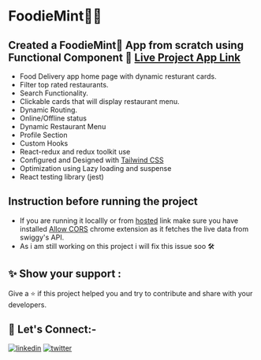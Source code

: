 # FoodieMint🍕🍕

## Created a FoodieMint🍕 App from scratch using Functional Component 🚀 [Live Project App Link](https://foodiemint.netlify.app/)
- Food Delivery app home page with dynamic resturant cards.
- Filter top rated restaurants. 
- Search Functionality.
- Clickable cards that will display restaurant menu.
- Dynamic Routing.
- Online/Offline status
- Dynamic Restaurant Menu
- Profile Section
- Custom Hooks
- React-redux and redux toolkit use
- Configured and Designed with [Tailwind CSS](https://tailwindcss.com)
- Optimization using Lazy loading and suspense
- React testing library (jest)
  
## Instruction before running the project
- If you are running it locallly or from [hosted](https://foodiemint.netlify.app/) link make sure you have installed  [Allow CORS](https://chromewebstore.google.com/detail/allow-cors-access-control/lhobafahddgcelffkeicbaginigeejlf?hl=en) chrome extension as it fetches the live data from swiggy's API.
- As i am still working on this project i will fix this issue soo 🛠️

## ✨ Show your support :

Give a ⭐️ if this project helped you and try to contribute and share with your developers.

## 🔗 Let's Connect:-

[![linkedin](https://img.shields.io/badge/LinkedIn-0077B5?style=for-the-badge&logo=linkedin&logoColor=white)](https://www.linkedin.com/in/akshadsantoshjaiswal)
[![twitter](https://img.shields.io/badge/Twitter-1DA1F2?style=for-the-badge&logo=twitter&logoColor=white)](https://twitter.com/akshad_999)
